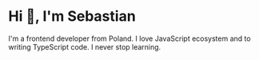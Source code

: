 # Hi :wave:, I'm Sebastian
I'm a frontend developer from Poland. I love JavaScript ecosystem and to writing TypeScript code. I never stop learning.


